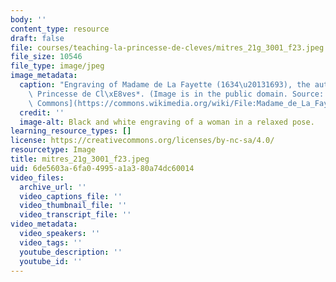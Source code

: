 ```yaml
---
body: ''
content_type: resource
draft: false
file: courses/teaching-la-princesse-de-cleves/mitres_21g_3001_f23.jpeg
file_size: 10546
file_type: image/jpeg
image_metadata:
  caption: "Engraving of Madame de La Fayette (1634\u20131693), the author of *La\
    \ Princesse de Cl\xE8ves*. (Image is in the public domain. Source: [Wikimedia\
    \ Commons](https://commons.wikimedia.org/wiki/File:Madame_de_La_Fayette.png).)"
  credit: ''
  image-alt: Black and white engraving of a woman in a relaxed pose.
learning_resource_types: []
license: https://creativecommons.org/licenses/by-nc-sa/4.0/
resourcetype: Image
title: mitres_21g_3001_f23.jpeg
uid: 6de5603a-6fa0-4995-a1a3-80a74dc60014
video_files:
  archive_url: ''
  video_captions_file: ''
  video_thumbnail_file: ''
  video_transcript_file: ''
video_metadata:
  video_speakers: ''
  video_tags: ''
  youtube_description: ''
  youtube_id: ''
---
```

